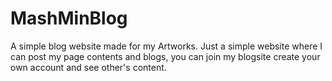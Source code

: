 <h1>MashMinBlog</h1>
<p>A simple blog website made for my Artworks. Just a simple website where I can post my page contents and blogs, you can join my blogsite create your own account and see other's content.</p>